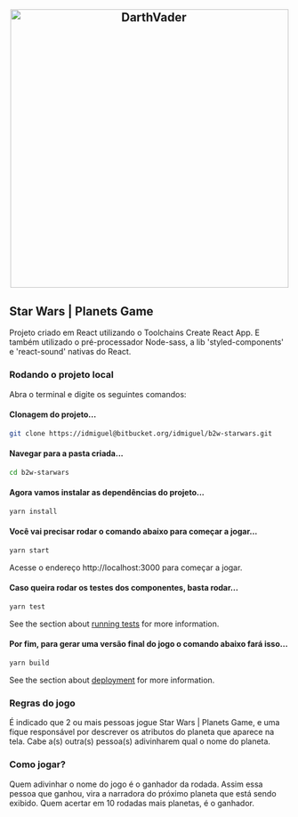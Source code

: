 <h2 align="center"><img src="https://cdn.icon-icons.com/icons2/318/PNG/512/Darth-Vader-icon_34501.png" width="500" alt="DarthVader"></img></h2>

## Star Wars | Planets Game
Projeto criado em React utilizando o Toolchains Create React App.
E também utilizado o pré-processador Node-sass, a lib 'styled-components' e 'react-sound' nativas do React.

### Rodando o projeto local

Abra o terminal e digite os seguintes comandos:

#### Clonagem do projeto...
``` bash
git clone https://idmiguel@bitbucket.org/idmiguel/b2w-starwars.git
```

#### Navegar para a pasta criada...

``` bash
cd b2w-starwars
```

#### Agora vamos instalar as dependências do projeto...

``` bash
yarn install
```

#### Você vai precisar rodar o comando abaixo para começar a jogar...

``` bash
yarn start
```

Acesse o endereço http://localhost:3000 para começar a jogar.

#### Caso queira rodar os testes dos componentes, basta rodar...

``` bash
yarn test
```
See the section about [running tests](https://facebook.github.io/create-react-app/docs/running-tests) for more information.

#### Por fim, para gerar uma versão final do jogo o comando abaixo fará isso...

``` bash
yarn build
```
See the section about [deployment](https://facebook.github.io/create-react-app/docs/deployment) for more information.

### Regras do jogo

É indicado que 2 ou mais pessoas jogue Star Wars | Planets Game, e uma fique responsável por descrever os atributos do planeta que aparece na tela. Cabe a(s) outra(s) pessoa(s) adivinharem qual o nome do planeta.

### Como jogar?

Quem adivinhar o nome do jogo é o ganhador da rodada. Assim essa pessoa que ganhou, vira a narradora do próximo planeta que está sendo exibido.
Quem acertar em 10 rodadas mais planetas, é o ganhador.
